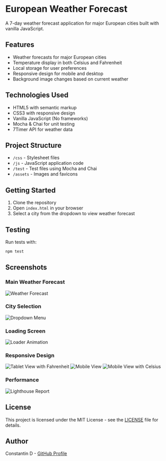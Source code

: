 # European Weather Forecast

A 7-day weather forecast application for major European cities built with vanilla JavaScript.

## Features

- Weather forecasts for major European cities
- Temperature display in both Celsius and Fahrenheit
- Local storage for user preferences
- Responsive design for mobile and desktop
- Background image changes based on current weather

## Technologies Used

- HTML5 with semantic markup
- CSS3 with responsive design
- Vanilla JavaScript (No frameworks)
- Mocha & Chai for unit testing
- 7Timer API for weather data

## Project Structure

- `/css` - Stylesheet files
- `/js` - JavaScript application code
- `/test` - Test files using Mocha and Chai
- `/assets` - Images and favicons

## Getting Started

1. Clone the repository
2. Open `index.html` in your browser
3. Select a city from the dropdown to view weather forecast

## Testing

Run tests with:

```bash
npm test
```

## Screenshots

### Main Weather Forecast

![Weather Forecast](./screenshots/1-weather-forcast.png)

### City Selection

![Dropdown Menu](./screenshots/2-dropdown-menu.png)

### Loading Screen

![Loader Animation](./screenshots/3-loader.png)

### Responsive Design

![Tablet View with Fahrenheit](./screenshots/4-responsive-tablet-fahrenheit.png)
![Mobile View](./screenshots/5-responsive-mobile.png)
![Mobile View with Celsius](./screenshots/6-responsive-mobile-celsius.png)

### Performance

![Lighthouse Report](./screenshots/7-lighthouse-reporting.png)

## License

This project is licensed under the MIT License - see the [LICENSE](LICENSE) file for details.

## Author

Constantin D - [GitHub Profile](https://github.com/Constantin-D)
